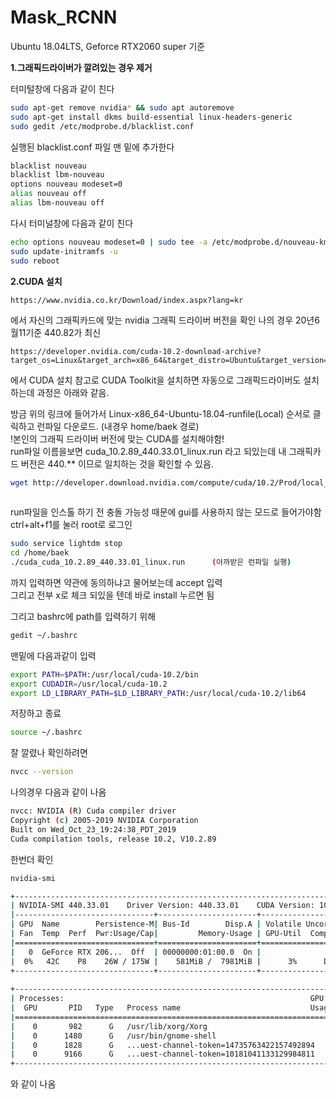 # Mask_RCNN
Ubuntu 18.04LTS, Geforce RTX2060 super 기준

**1.그래픽드라이버가 깔려있는 경우 제거**

터미털창에 다음과 같이 친다
```bash
sudo apt-get remove nvidia* && sudo apt autoremove
sudo apt-get install dkms build-essential linux-headers-generic
sudo gedit /etc/modprobe.d/blacklist.conf
```

실행된 blacklist.conf 파일 맨 밑에 추가한다
```bash
blacklist nouveau
blacklist lbm-nouveau
options nouveau modeset=0
alias nouveau off
alias lbm-nouveau off
```

다시 터미널창에 다음과 같이 친다
```bash
echo options nouveau modeset=0 | sudo tee -a /etc/modprobe.d/nouveau-kms.conf
sudo update-initramfs -u
sudo reboot
```

**2.CUDA 설치**

    https://www.nvidia.co.kr/Download/index.aspx?lang=kr    
에서 자신의 그래픽카드에 맞는 nvidia 그래픽 드라이버 버전을 확인
나의 경우 20년6월11기준 440.82가 최신
 
  
    https://developer.nvidia.com/cuda-10.2-download-archive?target_os=Linux&target_arch=x86_64&target_distro=Ubuntu&target_version=1804&target_type=runfilelocal 
에서 CUDA 설치
참고로 CUDA Toolkit을 설치하면 자동으로 그래픽드라이버도 설치하는데 과정은 아래와 같음.    


    
방금 위의 링크에 들어가서 Linux-x86_64-Ubuntu-18.04-runfile(Local) 순서로 클릭하고 런파일 다운로드.  (내경우 home/baek 경로)   
!본인의 그래픽 드라이버 버전에 맞는 CUDA를 설치해야함!    
  run파일 이름을보면 cuda_10.2.89_440.33.01_linux.run 라고 되있는데 내 그래픽카드 버전은 440.** 이므로 일치하는 것을 확인할 수 있음.  
```bash
wget http://developer.download.nvidia.com/compute/cuda/10.2/Prod/local_installers/cuda_10.2.89_440.33.01_linux.run 
        
```

         

  run파일을 인스톨 하기 전 충돌 가능성 때문에 gui를 사용하지 않는 모드로 들어가야함   
   ctrl+alt+f1를 눌러 root로 로그인
   
```bash 
sudo service lightdm stop
cd /home/baek
./cuda_cuda_10.2.89_440.33.01_linux.run      (아까받은 런파일 실행)
 ```
 
 
 까지 입력하면 약관에 동의하냐고 물어보는데  accept 입력   
 그리고 전부 x로 체크 되있을 텐데 바로 install 누르면 됨   
 
 그리고 bashrc에 path를 입력하기 위해   
 
 ```bash
gedit ~/.bashrc  
 ```
 맨밑에 다음과같이 입력
 ```bash
 export PATH=$PATH:/usr/local/cuda-10.2/bin
 export CUDADIR=/usr/local/cuda-10.2
 export LD_LIBRARY_PATH=$LD_LIBRARY_PATH:/usr/local/cuda-10.2/lib64
 ```
 저장하고 종료
 ```bash
 source ~/.bashrc 
 ```
 
잘 깔렸나 확인하려면
```bash
nvcc --version
```

나의경우 다음과 같이 나옴
```bash
nvcc: NVIDIA (R) Cuda compiler driver   
Copyright (c) 2005-2019 NVIDIA Corporation   
Built on Wed_Oct_23_19:24:38_PDT_2019
Cuda compilation tools, release 10.2, V10.2.89
```
한번더 확인
```bash
nvidia-smi
```
```bash
+-----------------------------------------------------------------------------+
| NVIDIA-SMI 440.33.01    Driver Version: 440.33.01    CUDA Version: 10.2     |
|-------------------------------+----------------------+----------------------+
| GPU  Name        Persistence-M| Bus-Id        Disp.A | Volatile Uncorr. ECC |
| Fan  Temp  Perf  Pwr:Usage/Cap|         Memory-Usage | GPU-Util  Compute M. |
|===============================+======================+======================|
|   0  GeForce RTX 206...  Off  | 00000000:01:00.0  On |                  N/A |
|  0%   42C    P8    26W / 175W |    581MiB /  7981MiB |      3%      Default |
+-------------------------------+----------------------+----------------------+
                                                                               
+-----------------------------------------------------------------------------+
| Processes:                                                       GPU Memory |
|  GPU       PID   Type   Process name                             Usage      |
|=============================================================================|
|    0       982      G   /usr/lib/xorg/Xorg                           316MiB |
|    0      1480      G   /usr/bin/gnome-shell                         118MiB |
|    0      1828      G   ...uest-channel-token=14735763422157492894    58MiB |
|    0      9166      G   ...uest-channel-token=10181041133129984811    85MiB |
+-----------------------------------------------------------------------------+
``` 
와 같이 나옴
